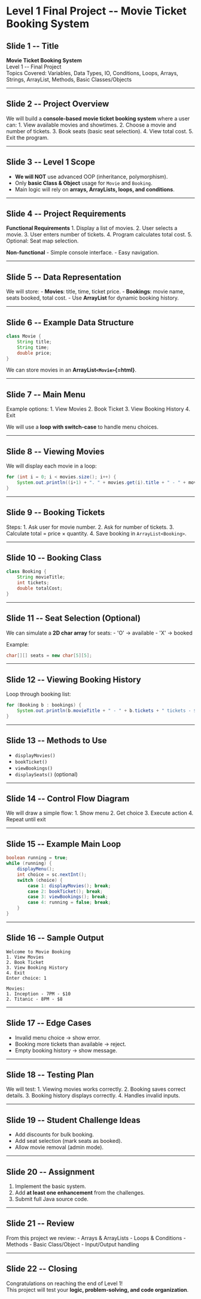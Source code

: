 # Level 1 Final Project -- Movie Ticket Booking System

## Slide 1 -- Title

**Movie Ticket Booking System**\
Level 1 -- Final Project\
Topics Covered: Variables, Data Types, IO, Conditions, Loops, Arrays,
Strings, ArrayList, Methods, Basic Classes/Objects

------------------------------------------------------------------------

## Slide 2 -- Project Overview

We will build a **console-based movie ticket booking system** where a
user can: 1. View available movies and showtimes. 2. Choose a movie and
number of tickets. 3. Book seats (basic seat selection). 4. View total
cost. 5. Exit the program.

------------------------------------------------------------------------

## Slide 3 -- Level 1 Scope

-   **We will NOT** use advanced OOP (inheritance, polymorphism).
-   Only **basic Class & Object** usage for `Movie` and `Booking`.
-   Main logic will rely on **arrays, ArrayLists, loops, and
    conditions**.

------------------------------------------------------------------------

## Slide 4 -- Project Requirements

**Functional Requirements** 1. Display a list of movies. 2. User selects
a movie. 3. User enters number of tickets. 4. Program calculates total
cost. 5. Optional: Seat map selection.

**Non-functional** - Simple console interface. - Easy navigation.

------------------------------------------------------------------------

## Slide 5 -- Data Representation

We will store: - **Movies**: title, time, ticket price. - **Bookings**:
movie name, seats booked, total cost. - Use **ArrayList** for dynamic
booking history.

------------------------------------------------------------------------

## Slide 6 -- Example Data Structure

``` java
class Movie {
    String title;
    String time;
    double price;
}
```

We can store movies in an **ArrayList`<Movie>`{=html}**.

------------------------------------------------------------------------

## Slide 7 -- Main Menu

Example options: 1. View Movies 2. Book Ticket 3. View Booking History
4. Exit

We will use a **loop with switch-case** to handle menu choices.

------------------------------------------------------------------------

## Slide 8 -- Viewing Movies

We will display each movie in a loop:

``` java
for (int i = 0; i < movies.size(); i++) {
    System.out.println((i+1) + ". " + movies.get(i).title + " - " + movies.get(i).time);
}
```

------------------------------------------------------------------------

## Slide 9 -- Booking Tickets

Steps: 1. Ask user for movie number. 2. Ask for number of tickets. 3.
Calculate total = price × quantity. 4. Save booking in
`ArrayList<Booking>`.

------------------------------------------------------------------------

## Slide 10 -- Booking Class

``` java
class Booking {
    String movieTitle;
    int tickets;
    double totalCost;
}
```

------------------------------------------------------------------------

## Slide 11 -- Seat Selection (Optional)

We can simulate a **2D char array** for seats: - 'O' → available - 'X' →
booked

Example:

``` java
char[][] seats = new char[5][5];
```

------------------------------------------------------------------------

## Slide 12 -- Viewing Booking History

Loop through booking list:

``` java
for (Booking b : bookings) {
    System.out.println(b.movieTitle + " - " + b.tickets + " tickets - $" + b.totalCost);
}
```

------------------------------------------------------------------------

## Slide 13 -- Methods to Use

-   `displayMovies()`
-   `bookTicket()`
-   `viewBookings()`
-   `displaySeats()` (optional)

------------------------------------------------------------------------

## Slide 14 -- Control Flow Diagram

We will draw a simple flow: 1. Show menu 2. Get choice 3. Execute action
4. Repeat until exit

------------------------------------------------------------------------

## Slide 15 -- Example Main Loop

``` java
boolean running = true;
while (running) {
    displayMenu();
    int choice = sc.nextInt();
    switch (choice) {
        case 1: displayMovies(); break;
        case 2: bookTicket(); break;
        case 3: viewBookings(); break;
        case 4: running = false; break;
    }
}
```

------------------------------------------------------------------------

## Slide 16 -- Sample Output

    Welcome to Movie Booking
    1. View Movies
    2. Book Ticket
    3. View Booking History
    4. Exit
    Enter choice: 1

    Movies:
    1. Inception - 7PM - $10
    2. Titanic - 8PM - $8

------------------------------------------------------------------------

## Slide 17 -- Edge Cases

-   Invalid menu choice → show error.
-   Booking more tickets than available → reject.
-   Empty booking history → show message.

------------------------------------------------------------------------

## Slide 18 -- Testing Plan

We will test: 1. Viewing movies works correctly. 2. Booking saves
correct details. 3. Booking history displays correctly. 4. Handles
invalid inputs.

------------------------------------------------------------------------

## Slide 19 -- Student Challenge Ideas

-   Add discounts for bulk booking.
-   Add seat selection (mark seats as booked).
-   Allow movie removal (admin mode).

------------------------------------------------------------------------

## Slide 20 -- Assignment

1.  Implement the basic system.
2.  Add **at least one enhancement** from the challenges.
3.  Submit full Java source code.

------------------------------------------------------------------------

## Slide 21 -- Review

From this project we review: - Arrays & ArrayLists - Loops &
Conditions - Methods - Basic Class/Object - Input/Output handling

------------------------------------------------------------------------

## Slide 22 -- Closing

Congratulations on reaching the end of Level 1!\
This project will test your **logic, problem-solving, and code
organization**.
